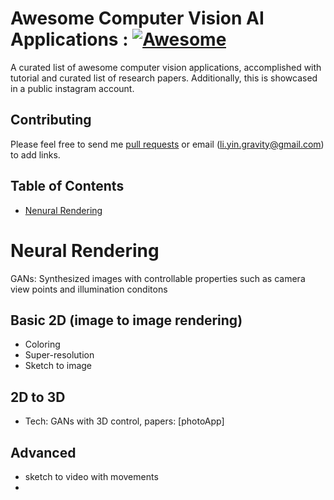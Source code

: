 # Awesome Computer Vision AI Applications : [![Awesome](https://cdn.rawgit.com/sindresorhus/awesome/d7305f38d29fed78fa85652e3a63e154dd8e8829/media/badge.svg)](https://github.com/sindresorhus/awesome)
A curated list of awesome computer vision applications, accomplished with tutorial and curated list of research papers. Additionally, this is showcased in a public instagram account. 

## Contributing
Please feel free to send me [pull requests](https://github.com/liyin2015/cv_ai_applications/pulls) or email (li.yin.gravity@gmail.com) to add links.

## Table of Contents

 - [Nenural Rendering](#neural-rendering)

# Neural Rendering
GANs: Synthesized images with controllable properties such as camera view points and illumination conditons
## Basic 2D (image to image rendering)
* Coloring
* Super-resolution
* Sketch to image
## 2D to 3D
*  Tech: GANs with 3D control, papers: [photoApp]

## Advanced
* sketch to video with movements
* 

